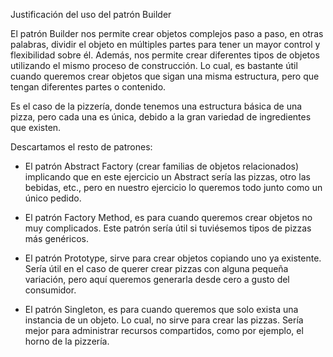 Justificación del uso del patrón Builder

El patrón Builder nos permite crear objetos complejos paso a paso, en otras palabras, 
dividir el objeto en múltiples partes para tener un mayor control y flexibilidad sobre él. 
Además, nos permite crear diferentes tipos de objetos utilizando el mismo proceso de construcción.
Lo cual, es bastante útil cuando queremos crear objetos que sigan una misma estructura, pero que tengan diferentes partes o contenido. 

Es el caso de la pizzería, donde tenemos una estructura básica de una pizza, pero 
cada una es única, debido a la gran variedad de ingredientes que existen.

Descartamos el resto de patrones:
- El patrón Abstract Factory (crear familias de objetos relacionados) 
implicando que en este ejercicio un Abstract sería las pizzas, otro las bebidas, etc., pero en nuestro ejercicio lo queremos todo junto como un único pedido. 

- El patrón Factory Method, es para cuando queremos crear objetos no muy complicados. 
Este patrón sería útil si tuviésemos tipos de pizzas más genéricos. 

- El patrón Prototype, sirve para crear objetos copiando uno ya existente. Sería útil en el caso de querer crear pizzas con alguna pequeña variación, pero aquí queremos generarla desde cero a gusto del consumidor. 

- El patrón Singleton, es para cuando queremos que solo exista una instancia de un objeto. Lo cual, no sirve para crear las pizzas. Sería mejor para administrar recursos compartidos, como por ejemplo, el horno de la pizzería.

